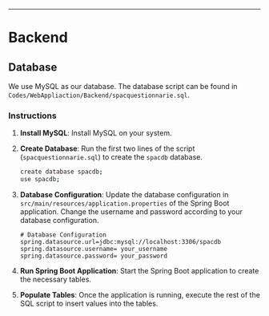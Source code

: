
---

# Backend

## Database 

We use MySQL as our database. The database script can be found in `Codes/WebAppliaction/Backend/spacquestionnarie.sql`.

### Instructions

1. **Install MySQL**: Install MySQL on your system.

2. **Create Database**: Run the first two lines of the script (`spacquestionnarie.sql`) to create the `spacdb` database.

    ```bash
    create database spacdb;
    use spacdb;
    ```

3. **Database Configuration**: Update the database configuration in `src/main/resources/application.properties` of the Spring Boot application. Change the username and password according to your database configuration.

    ```properties
    # Database Configuration
    spring.datasource.url=jdbc:mysql://localhost:3306/spacdb
    spring.datasource.username= your_username
    spring.datasource.password= your_password
    ```

4. **Run Spring Boot Application**: Start the Spring Boot application to create the necessary tables.

5. **Populate Tables**: Once the application is running, execute the rest of the SQL script to insert values into the tables.



